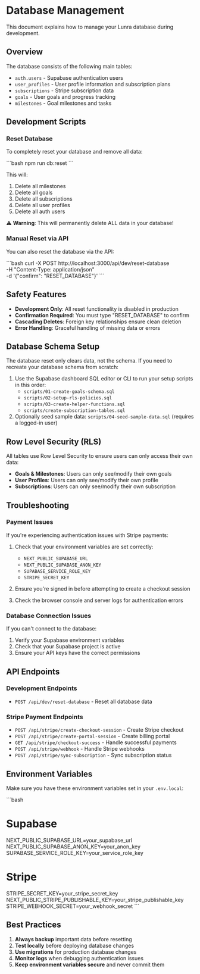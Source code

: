 # Database Management

This document explains how to manage your Lunra database during development.

## Overview

The database consists of the following main tables:

- `auth.users` - Supabase authentication users
- `user_profiles` - User profile information and subscription plans
- `subscriptions` - Stripe subscription data
- `goals` - User goals and progress tracking
- `milestones` - Goal milestones and tasks

## Development Scripts

### Reset Database

To completely reset your database and remove all data:

\`\`\`bash
npm run db:reset
\`\`\`

This will:

1. Delete all milestones
2. Delete all goals
3. Delete all subscriptions
4. Delete all user profiles
5. Delete all auth users

⚠️ **Warning**: This will permanently delete ALL data in your database!

### Manual Reset via API

You can also reset the database via the API:

\`\`\`bash
curl -X POST http://localhost:3000/api/dev/reset-database \
  -H "Content-Type: application/json" \
  -d '{"confirm": "RESET_DATABASE"}'
\`\`\`

## Safety Features

- **Development Only**: All reset functionality is disabled in production
- **Confirmation Required**: You must type "RESET_DATABASE" to confirm
- **Cascading Deletes**: Foreign key relationships ensure clean deletion
- **Error Handling**: Graceful handling of missing data or errors

## Database Schema Setup

The database reset only clears data, not the schema. If you need to recreate your database schema from scratch:

1. Use the Supabase dashboard SQL editor or CLI to run your setup scripts in this order:
   - `scripts/01-create-goals-schema.sql`
   - `scripts/02-setup-rls-policies.sql`
   - `scripts/03-create-helper-functions.sql`
   - `scripts/create-subscription-tables.sql`
2. Optionally seed sample data: `scripts/04-seed-sample-data.sql` (requires a logged-in user)

## Row Level Security (RLS)

All tables use Row Level Security to ensure users can only access their own data:

- **Goals & Milestones**: Users can only see/modify their own goals
- **User Profiles**: Users can only see/modify their own profile
- **Subscriptions**: Users can only see/modify their own subscription

## Troubleshooting

### Payment Issues

If you're experiencing authentication issues with Stripe payments:

1. Check that your environment variables are set correctly:
   - `NEXT_PUBLIC_SUPABASE_URL`
   - `NEXT_PUBLIC_SUPABASE_ANON_KEY`
   - `SUPABASE_SERVICE_ROLE_KEY`
   - `STRIPE_SECRET_KEY`

2. Ensure you're signed in before attempting to create a checkout session

3. Check the browser console and server logs for authentication errors

### Database Connection Issues

If you can't connect to the database:

1. Verify your Supabase environment variables
2. Check that your Supabase project is active
3. Ensure your API keys have the correct permissions

## API Endpoints

### Development Endpoints

- `POST /api/dev/reset-database` - Reset all database data

### Stripe Payment Endpoints

- `POST /api/stripe/create-checkout-session` - Create Stripe checkout
- `POST /api/stripe/create-portal-session` - Create billing portal
- `GET /api/stripe/checkout-success` - Handle successful payments
- `POST /api/stripe/webhook` - Handle Stripe webhooks
- `POST /api/stripe/sync-subscription` - Sync subscription status

## Environment Variables

Make sure you have these environment variables set in your `.env.local`:

\`\`\`bash
# Supabase
NEXT_PUBLIC_SUPABASE_URL=your_supabase_url
NEXT_PUBLIC_SUPABASE_ANON_KEY=your_anon_key
SUPABASE_SERVICE_ROLE_KEY=your_service_role_key

# Stripe
STRIPE_SECRET_KEY=your_stripe_secret_key
NEXT_PUBLIC_STRIPE_PUBLISHABLE_KEY=your_stripe_publishable_key
STRIPE_WEBHOOK_SECRET=your_webhook_secret
\`\`\`

## Best Practices

1. **Always backup** important data before resetting
2. **Test locally** before deploying database changes
3. **Use migrations** for production database changes
4. **Monitor logs** when debugging authentication issues
5. **Keep environment variables secure** and never commit them
